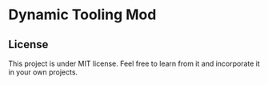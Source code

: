 # Dynamic Tooling Mod

## License

This project is under MIT license. Feel free to learn from it and incorporate it in your own projects.
